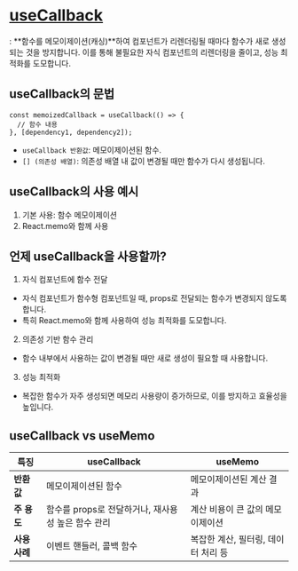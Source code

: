 # [useCallback](https://ko.react.dev/reference/react/useCallback)
: **함수를 메모이제이션(캐싱)**하여 컴포넌트가 리렌더링될 때마다 함수가 새로 생성되는 것을 방지합니다. 이를 통해 불필요한 자식 컴포넌트의 리렌더링을 줄이고, 성능 최적화를 도모합니다.

## useCallback의 문법
```
const memoizedCallback = useCallback(() => {
  // 함수 내용
}, [dependency1, dependency2]);
```
- `useCallback 반환값`: 메모이제이션된 함수.
- `[] (의존성 배열)`: 의존성 배열 내 값이 변경될 때만 함수가 다시 생성됩니다.

## useCallback의 사용 예시
1. 기본 사용: 함수 메모이제이션
2. React.memo와 함께 사용

## 언제 useCallback을 사용할까?
1. 자식 컴포넌트에 함수 전달
- 자식 컴포넌트가 함수형 컴포넌트일 때, props로 전달되는 함수가 변경되지 않도록 합니다.
- 특히 React.memo와 함께 사용하여 성능 최적화를 도모합니다.

2. 의존성 기반 함수 관리
- 함수 내부에서 사용하는 값이 변경될 때만 새로 생성이 필요할 때 사용합니다.

3. 성능 최적화
- 복잡한 함수가 자주 생성되면 메모리 사용량이 증가하므로, 이를 방지하고 효율성을 높입니다.

## useCallback vs useMemo
| **특징**      | **useCallback**                                      | **useMemo**                                  |
|---------------|-----------------------------------------------------|---------------------------------------------|
| **반환값**     | 메모이제이션된 함수                                   | 메모이제이션된 계산 결과                      |
| **주 용도**    | 함수를 props로 전달하거나, 재사용성 높은 함수 관리      | 계산 비용이 큰 값의 메모이제이션              |
| **사용 사례**  | 이벤트 핸들러, 콜백 함수                              | 복잡한 계산, 필터링, 데이터 처리 등            |
